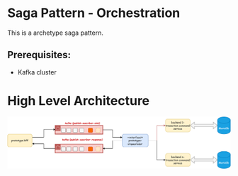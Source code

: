 # Saga Pattern - Orchestration

This is a archetype saga pattern.

## Prerequisites:

* Kafka cluster

# High Level Architecture

![](doc/saga.drawio.png)
